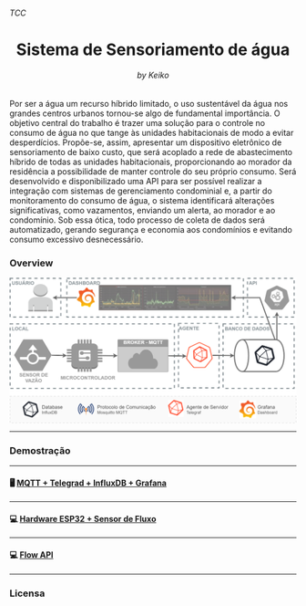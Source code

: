 <h6>TCC</h6>
<h1 align="center"> Sistema de Sensoriamento de água </h1>
<h6 align="center">by Keiko</h6>


Por ser a água um recurso híbrido limitado, o uso sustentável da água nos grandes centros urbanos tornou-se algo de fundamental importância. O objetivo central do trabalho é trazer uma solução para o controle no consumo de água no que tange às unidades habitacionais de modo a evitar desperdícios. Propõe-se, assim, apresentar um dispositivo eletrônico de sensoriamento de baixo custo, que será acoplado a rede de abastecimento híbrido de todas as unidades habitacionais, proporcionando ao morador da residência a possibilidade de manter controle do seu próprio consumo. Será desenvolvido e disponibilizado uma API para ser possível realizar a integração com sistemas de gerenciamento condominial e, a partir do monitoramento do consumo de água, o sistema identificará alterações significativas, como vazamentos, enviando um alerta, ao morador e ao condomínio. Sob essa ótica, todo processo de coleta de dados será automatizado, gerando segurança e economia aos condomínios e evitando consumo excessivo desnecessário.


<h3> Overview </h3>

<img align="center" src="https://github.com/keikomori/flow-sys/blob/master/images/overview.png" alt="alt text" width="900"/>

----------

<h3> Demostração </h3>



----------

#### 	:desktop_computer: [MQTT + Telegrad + InfluxDB + Grafana](https://github.com/keikomori/flow-sys/tree/master/integrations) 

----------

#### 	:computer: [Hardware ESP32 + Sensor de Fluxo](https://github.com/keikomori/flow-sys/tree/master/esp32-flowsensor)

----------

#### 	:computer: [Flow API](https://github.com/keikomori/flow-sys/tree/master/flow-api)

----------

<h3> Licensa </h3>

